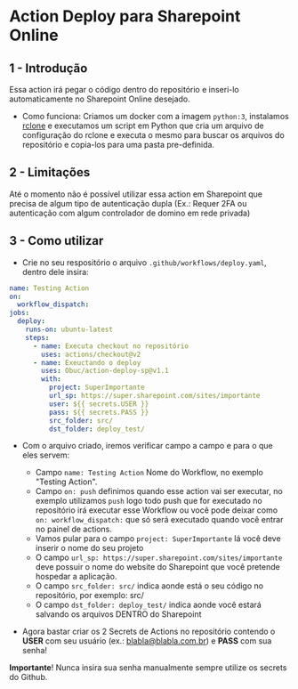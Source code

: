 # Action Deploy para Sharepoint Online
## 1 - Introdução
Essa action irá pegar o código dentro do repositório e inseri-lo automaticamente no Sharepoint Online desejado.

- Como funciona: Criamos um docker com a imagem `python:3`, instalamos [rclone](https://rclone.org/) e executamos um script em Python que cria um arquivo de configuração do rclone e executa o mesmo para buscar os arquivos do repositório e copia-los para uma pasta pre-definida.

## 2 - Limitações
Até o momento não é possível utilizar essa action em Sharepoint que precisa de algum tipo de autenticação dupla (Ex.: Requer 2FA ou autenticação com algum controlador de domino em rede privada)

## 3 - Como utilizar
- Crie no seu respositório o arquivo `.github/workflows/deploy.yaml`, dentro dele insira:

```yaml
name: Testing Action
on: 
  workflow_dispatch:
jobs:
  deploy:
    runs-on: ubuntu-latest
    steps:
      - name: Executa checkout no repositório 
        uses: actions/checkout@v2
      - name: Exeuctando o deploy
        uses: Obuc/action-deploy-sp@v1.1
        with:
          project: SuperImportante
          url_sp: https://super.sharepoint.com/sites/importante
          user: ${{ secrets.USER }}
          pass: ${{ secrets.PASS }}
          src_folder: src/
          dst_folder: deploy_test/
```

- Com o arquivo criado, iremos verificar campo a campo e para o que eles servem:
    - Campo `name: Testing Action` Nome do Workflow, no exemplo "Testing Action".
    - Campo `on: push` definimos quando esse action vai ser executar, no exemplo utilizamos `push` logo todo push que for executado no repositório irá executar esse Workflow ou você pode deixar como `on: workflow_dispatch:` que só será executado quando você entrar no painel de actions.
    - Vamos pular para o campo `project: SuperImportante` lá você deve inserir o nome do seu projeto
    - O campo `url_sp: https://super.sharepoint.com/sites/importante` deve possuir o nome do website do Sharepoint que você pretende hospedar a aplicação.
    - O campo `src_folder: src/` indica aonde está o seu código no repositório, por exemplo: src/
    - O campo `dst_folder: deploy_test/` indica aonde você estará salvando os arquivos DENTRO do Sharepoint

- Agora bastar criar os 2 Secrets de Actions no repositório contendo o **USER** com seu usuário (ex.: blabla@blabla.com.br) e **PASS** com sua senha!

**Importante**! Nunca insira sua senha manualmente sempre utilize os secrets do Github.
